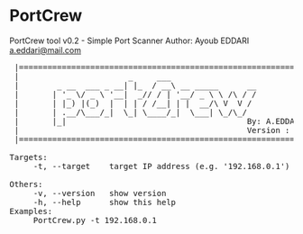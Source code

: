 # PortCrew
PortCrew tool v0.2 - Simple Port Scanner
Author: Ayoub EDDARI a.eddari@mail.com
<pre>
 |==============================================================|
 |                       _     ___                              |
 |        _ __  ___ _ __| |_  / __\ __ _____      __            |
 |       | '_ \/ _ \ '__|  _// / | '__/ _ \ \ /\ / /            |
 |       | |_) |(_)  |  | | / /__| | |  __/\ V  V /             |
 |       | .__/\___/_|  \_| \____/_|  \___| \_/\_/              |
 |       |_|                                      By: A.EDDARI  |
 |                                                Version : 0.2 |
 |==============================================================|

Targets:
     -t, --target    target IP address (e.g. '192.168.0.1')

Others:
     -v, --version   show version
     -h, --help      show this help
Examples:
     PortCrew.py -t 192.168.0.1
</pre>
